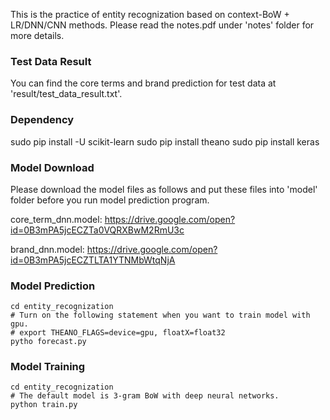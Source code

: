 This is the practice of entity recognization based on context-BoW + LR/DNN/CNN methods.
Please read the notes.pdf under 'notes' folder for more details.

### Test Data Result
You can find the core terms and brand prediction for test data at 'result/test_data_result.txt'.

### Dependency
sudo pip install -U scikit-learn
sudo pip install theano
sudo pip install keras

### Model Download
Please download the model files as follows and put these files into 'model' folder before you run model prediction program.

core_term_dnn.model: https://drive.google.com/open?id=0B3mPA5jcECZTa0VQRXBwM2RmU3c

brand_dnn.model: https://drive.google.com/open?id=0B3mPA5jcECZTLTA1YTNMbWtqNjA

### Model Prediction
```
cd entity_recognization
# Turn on the following statement when you want to train model with gpu.
# export THEANO_FLAGS=device=gpu, floatX=float32
pytho forecast.py
```

### Model Training
```
cd entity_recognization
# The default model is 3-gram BoW with deep neural networks.
python train.py
```
